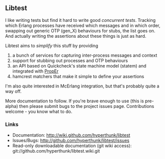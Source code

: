 ## Libtest

I like writing tests but find it hard to write good *concurrent tests*. Tracking which Erlang processes have received which messages and in which order, swapping out generic OTP (gen_X) behaviours for stubs, the list goes on. And actually writing the assertions about these things is just as hard.

Libtest aims to *simplify* this stuff by providing

1. a bunch of services for capturing inter-process messages and context
2. support for stubbing out processes and OTP behaviours
3. an API based on Quickcheck's state machine model (statem) and integrated with [PropEr](http://github.com/manopapad/proper)
5. hamcrest matchers that make it simple to define your assertions

I'm also quite interested in McErlang integration, but that's probably quite a way off.

More documentation to follow. If you're brave enough to use (this is pre-alpha) then please submit bugs to the project issues page. Contributions welcome - you know what to do.

### Links

* Documentation: http://wiki.github.com/hyperthunk/libtest
* Issues/Bugs: http://github.com/hyperthunk/libtest/issues
* Read-only downloadable documentation (git wiki access): git://github.com/hyperthunk/libtest.wiki.git
